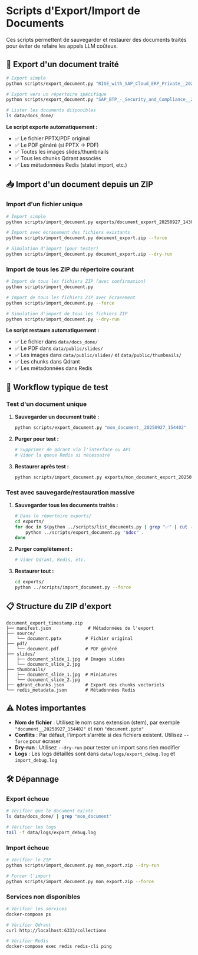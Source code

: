 # Scripts d'Export/Import de Documents

Ces scripts permettent de sauvegarder et restaurer des documents traités pour éviter de refaire les appels LLM coûteux.

## 🚀 Export d'un document traité

```bash
# Export simple
python scripts/export_document.py "RISE_with_SAP_Cloud_ERP_Private__20250927_154402"

# Export vers un répertoire spécifique
python scripts/export_document.py "SAP_BTP_-_Security_and_Compliance__20250926_163141" ./backups/

# Lister les documents disponibles
ls data/docs_done/
```

**Le script exporte automatiquement :**
- ✅ Le fichier PPTX/PDF original
- ✅ Le PDF généré (si PPTX → PDF)
- ✅ Toutes les images slides/thumbnails
- ✅ Tous les chunks Qdrant associés
- ✅ Les métadonnées Redis (statut import, etc.)

## 📥 Import d'un document depuis un ZIP

### Import d'un fichier unique
```bash
# Import simple
python scripts/import_document.py exports/document_export_20250927_143000.zip

# Import avec écrasement des fichiers existants
python scripts/import_document.py document_export.zip --force

# Simulation d'import (pour tester)
python scripts/import_document.py document_export.zip --dry-run
```

### Import de tous les ZIP du répertoire courant
```bash
# Import de tous les fichiers ZIP (avec confirmation)
python scripts/import_document.py

# Import de tous les fichiers ZIP avec écrasement
python scripts/import_document.py --force

# Simulation d'import de tous les fichiers ZIP
python scripts/import_document.py --dry-run
```

**Le script restaure automatiquement :**
- ✅ Le fichier dans `data/docs_done/`
- ✅ Le PDF dans `data/public/slides/`
- ✅ Les images dans `data/public/slides/` et `data/public/thumbnails/`
- ✅ Les chunks dans Qdrant
- ✅ Les métadonnées dans Redis

## 🔄 Workflow typique de test

### Test d'un document unique
1. **Sauvegarder un document traité :**
   ```bash
   python scripts/export_document.py "mon_document__20250927_154402"
   ```

2. **Purger pour test :**
   ```bash
   # Supprimer de Qdrant via l'interface ou API
   # Vider la queue Redis si nécessaire
   ```

3. **Restaurer après test :**
   ```bash
   python scripts/import_document.py exports/mon_document_export_20250927_154402.zip
   ```

### Test avec sauvegarde/restauration massive
1. **Sauvegarder tous les documents traités :**
   ```bash
   # Dans le répertoire exports/
   cd exports/
   for doc in $(python ../scripts/list_documents.py | grep "✅" | cut -d' ' -f2); do
       python ../scripts/export_document.py "$doc" .
   done
   ```

2. **Purger complètement :**
   ```bash
   # Vider Qdrant, Redis, etc.
   ```

3. **Restaurer tout :**
   ```bash
   cd exports/
   python ../scripts/import_document.py --force
   ```

## 📋 Structure du ZIP d'export

```
document_export_timestamp.zip
├── manifest.json              # Métadonnées de l'export
├── source/
│   └── document.pptx         # Fichier original
├── pdf/
│   └── document.pdf          # PDF généré
├── slides/
│   ├── document_slide_1.jpg  # Images slides
│   └── document_slide_2.jpg
├── thumbnails/
│   ├── document_slide_1.jpg  # Miniatures
│   └── document_slide_2.jpg
├── qdrant_chunks.json        # Export des chunks vectoriels
└── redis_metadata.json       # Métadonnées Redis
```

## ⚠️ Notes importantes

- **Nom de fichier** : Utilisez le nom sans extension (stem), par exemple `"document__20250927_154402"` et non `"document.pptx"`
- **Conflits** : Par défaut, l'import s'arrête si des fichiers existent. Utilisez `--force` pour écraser
- **Dry-run** : Utilisez `--dry-run` pour tester un import sans rien modifier
- **Logs** : Les logs détaillés sont dans `data/logs/export_debug.log` et `import_debug.log`

## 🛠️ Dépannage

### Export échoue
```bash
# Vérifier que le document existe
ls data/docs_done/ | grep "mon_document"

# Vérifier les logs
tail -f data/logs/export_debug.log
```

### Import échoue
```bash
# Vérifier le ZIP
python scripts/import_document.py mon_export.zip --dry-run

# Forcer l'import
python scripts/import_document.py mon_export.zip --force
```

### Services non disponibles
```bash
# Vérifier les services
docker-compose ps

# Vérifier Qdrant
curl http://localhost:6333/collections

# Vérifier Redis
docker-compose exec redis redis-cli ping
```